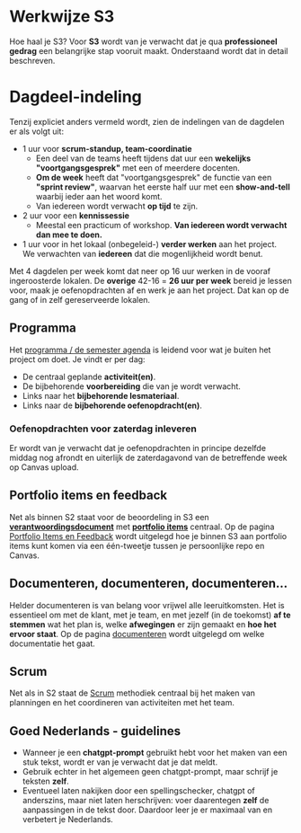 # Werkwijze S3
Hoe haal je S3? Voor **S3** wordt van je verwacht dat je qua **professioneel gedrag** een belangrijke stap vooruit maakt. Onderstaand wordt dat in detail beschreven.

# Dagdeel-indeling
Tenzij expliciet anders vermeld wordt, zien de indelingen van de dagdelen er als volgt uit:
- 1 uur voor **scrum-standup, team-coordinatie**
  - Een deel van de teams heeft tijdens dat uur een **wekelijks "voortgangsgesprek"** met een of meerdere docenten. 
  - **Om de week** heeft dat "voortgangsgesprek" de functie van een **"sprint review"**, waarvan het eerste half uur met een **show-and-tell** waarbij ieder aan het woord komt.
  - Van iedereen wordt verwacht **op tijd** te zijn.
- 2 uur voor een **kennissessie**
  - Meestal een practicum of workshop. **Van iedereen wordt verwacht dan mee te doen.**
- 1 uur voor in het lokaal (onbegeleid-) **verder werken** aan het project.  
We verwachten van **iedereen** dat die mogenlijkheid wordt benut.

Met 4 dagdelen per week komt dat neer op 16 uur werken in de vooraf ingeroosterde lokalen. De **overige** 42-16 = **26 uur per week** bereid je lessen voor, maak je oefenopdrachten af en werk je aan het project. Dat kan op de gang of in zelf gereserveerde lokalen.

## Programma
Het [programma / de semester agenda](../programma/README.md) is leidend voor wat je buiten het project om doet.
Je vindt er per dag:
- De centraal geplande **activiteit(en)**.
- De bijbehorende **voorbereiding** die van je wordt verwacht.
- Links naar het **bijbehorende lesmateriaal**.
- Links naar de **bijbehorende oefenopdracht(en)**.

### Oefenopdrachten voor zaterdag inleveren
Er wordt van je verwacht dat je oefenopdrachten in principe dezelfde middag nog afrondt en uiterlijk de zaterdagavond van de betreffende week op Canvas upload.

## Portfolio items en feedback
Net als binnen S2 staat voor de beoordeling in S3 een **[verantwoordingsdocument](../Verantwoordingsdocument_TI_S3.md)** met **[portfolio items](../Portfolio-items.md)** centraal. Op de pagina [Portfolio Items en Feedback](./portfolio_items_en_feedback.md) wordt uitgelegd hoe je binnen S3 aan portfolio items kunt komen via een één-tweetje tussen je persoonlijke repo en Canvas.

## Documenteren, documenteren, documenteren...
Helder documenteren is van belang voor vrijwel alle leeruitkomsten. Het is essentieel om met de klant, met je team, en met jezelf (in de toekomst) **af te stemmen** wat het plan is, welke **afwegingen** er zijn gemaakt en **hoe het ervoor staat**.
Op de pagina [documenteren](./documenteren.md) wordt uitgelegd om welke documentatie het gaat.

## Scrum
Net als in S2 staat de [Scrum](../skills/Scrum%20Logboek.md) methodiek centraal bij het maken van planningen en het coordineren van activiteiten met het team.

## Goed Nederlands - guidelines
- Wanneer je een **chatgpt-prompt** gebruikt hebt voor het maken van een stuk tekst, wordt er van je verwacht dat je dat meldt.
- Gebruik echter in het algemeen geen chatgpt-prompt, maar schrijf je teksten **zelf**.
- Eventueel laten nakijken door een spellingschecker, chatgpt of anderszins, maar niet laten herschrijven: voer daarentegen **zelf** de aanpassingen in de tekst door. Daardoor leer je er maximaal van en verbetert je Nederlands.

